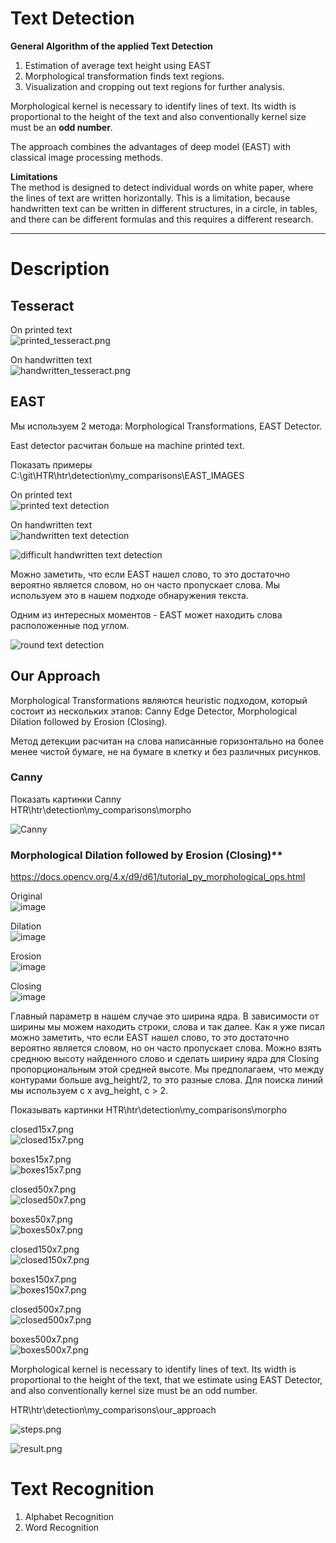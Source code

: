 # Text Detection

**General Algorithm of the applied Text Detection**
1. Estimation of average text height using EAST
2. Morphological transformation finds text regions.
3. Visualization and cropping out text regions for further analysis.

Morphological kernel is necessary to identify lines of text. Its width is proportional to the height of the text and also conventionally kernel size must be an **odd number**.

The approach combines the advantages of deep model (EAST) with classical image processing methods.

**Limitations**  
The method is designed to detect individual words on white paper, where the lines of text are written horizontally. This is a limitation, because handwritten text can be written in different structures, in a circle, in tables, and there can be different formulas and this requires a different research.

---

# Description

## Tesseract 

On printed text  
![printed_tesseract.png](https://github.com/alarxx/HTR/blob/main/htr/detection/my_comparisons/tesseract/printed_tesseract.png)

On handwritten text  
![handwritten_tesseract.png](https://github.com/alarxx/HTR/blob/main/htr/detection/my_comparisons/tesseract/handwritten_tesseract.png)


## EAST

Мы используем 2 метода: Morphological Transformations, EAST Detector.

East detector расчитан больше на machine printed text. 

Показать примеры  
C:\git\HTR\htr\detection\my_comparisons\EAST_IMAGES

On printed text  
![printed text detection](https://github.com/alarxx/HTR/blob/main/htr/detection/my_comparisons/EAST_IMAGES/example2_.jpg)

On handwritten text  
![handwritten text detection](https://github.com/alarxx/HTR/blob/main/htr/detection/my_comparisons/EAST_IMAGES/gnhk_019_.png)

![difficult handwritten text detection](https://github.com/alarxx/HTR/blob/main/htr/detection/my_comparisons/EAST_IMAGES/gnhk_015_.png)

Можно заметить, что если EAST нашел слово, то это достаточно вероятно является словом, но он часто пропускает слова. Мы используем это в нашем подходе обнаружения текста.

Одним из интересных моментов - EAST может находить слова расположенные под углом.

![round text detection](https://github.com/alarxx/HTR/blob/main/htr/detection/my_comparisons/EAST_IMAGES/round_.jpg)


## Our Approach

Morphological Transformations являются heuristic подходом, который состоит из нескольких этапов: Canny Edge Detector, Morphological Dilation followed by Erosion (Closing). 

Метод детекции расчитан на слова написанные горизонтально на более менее чистой бумаге, не на бумаге в клетку и без различных рисунков.

### Canny

Показать картинки Canny  
HTR\htr\detection\my_comparisons\morpho

![Canny](https://github.com/alarxx/HTR/blob/main/htr/detection/my_comparisons/morpho/Canny.png)


### Morphological Dilation followed by Erosion (Closing)**  
https://docs.opencv.org/4.x/d9/d61/tutorial_py_morphological_ops.html

Original  
![image](https://github.com/user-attachments/assets/ad661286-df81-4722-8fd1-b0fc60880c2d)

Dilation  
![image](https://github.com/user-attachments/assets/d25f49ea-deb4-4af2-b040-df13b0aa118e)

Erosion  
![image](https://github.com/user-attachments/assets/23667997-13a6-4c3a-b259-d29e38cc7f9a)

Closing  
![image](https://github.com/user-attachments/assets/710a3dd2-a721-4a3a-9c87-e3cc343d7d18)

Главный параметр в нашем случае это ширина ядра. В зависимости от ширины мы можем находить строки, слова и так далее. 
Как я уже писал можно заметить, что если EAST нашел слово, то это достаточно вероятно является словом, но он часто пропускает слова. Можно взять среднюю высоту найденного слово и сделать ширину ядра для Closing пропорциональным этой средней высоте. Мы предполагаем, что между контурами больше avg_height/2, то это разные слова. Для поиска линий мы используем c x avg_height, c > 2.


Показывать картинки
HTR\htr\detection\my_comparisons\morpho

closed15x7.png  
![closed15x7.png](https://github.com/alarxx/HTR/blob/main/htr/detection/my_comparisons/morpho/closed15x7.png)

boxes15x7.png  
![boxes15x7.png](https://github.com/alarxx/HTR/blob/main/htr/detection/my_comparisons/morpho/boxes15x7.png)


closed50x7.png  
![closed50x7.png](https://github.com/alarxx/HTR/blob/main/htr/detection/my_comparisons/morpho/closed50x7.png)

boxes50x7.png  
![boxes50x7.png](https://github.com/alarxx/HTR/blob/main/htr/detection/my_comparisons/morpho/boxes50x7.png)

closed150x7.png  
![closed150x7.png](https://github.com/alarxx/HTR/blob/main/htr/detection/my_comparisons/morpho/closed150x7.png)

boxes150x7.png  
![boxes150x7.png](https://github.com/alarxx/HTR/blob/main/htr/detection/my_comparisons/morpho/boxes150x7.png)

closed500x7.png  
![closed500x7.png](https://github.com/alarxx/HTR/blob/main/htr/detection/my_comparisons/morpho/closed500x7.png)

boxes500x7.png  
![boxes500x7.png](https://github.com/alarxx/HTR/blob/main/htr/detection/my_comparisons/morpho/boxes500x7.png)


Morphological kernel is necessary to identify lines of text. Its width is proportional to the height of the text, that we estimate using EAST Detector, and also conventionally kernel size must be an odd number.

HTR\htr\detection\my_comparisons\our_approach

![steps.png](https://github.com/alarxx/HTR/blob/main/htr/detection/my_comparisons/our_approach/steps.png)

![result.png](https://github.com/alarxx/HTR/blob/main/htr/detection/my_comparisons/our_approach/result.png)


# Text Recognition

1) Alphabet Recognition
2) Word Recognition
